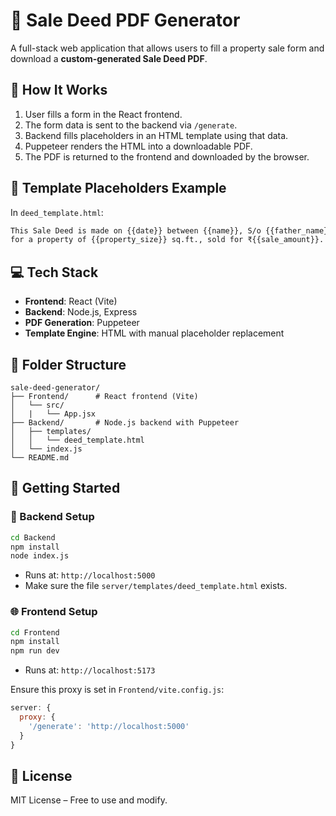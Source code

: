 # 🧾 Sale Deed PDF Generator

A full-stack web application that allows users to fill a property sale form and download a **custom-generated Sale Deed PDF**.

## 📝 How It Works

1. User fills a form in the React frontend.
2. The form data is sent to the backend via `/generate`.
3. Backend fills placeholders in an HTML template using that data.
4. Puppeteer renders the HTML into a downloadable PDF.
5. The PDF is returned to the frontend and downloaded by the browser.

## 📄 Template Placeholders Example

In `deed_template.html`:

```html
This Sale Deed is made on {{date}} between {{name}}, S/o {{father_name}},
for a property of {{property_size}} sq.ft., sold for ₹{{sale_amount}}.
```

## 💻 Tech Stack

- **Frontend**: React (Vite)
- **Backend**: Node.js, Express
- **PDF Generation**: Puppeteer
- **Template Engine**: HTML with manual placeholder replacement

## 📁 Folder Structure

```
sale-deed-generator/
├── Frontend/      # React frontend (Vite)
│   └── src/
│   |   └── App.jsx   
├── Backend/       # Node.js backend with Puppeteer
│   ├── templates/
│   │   └── deed_template.html
│   └── index.js
└── README.md
```

## 🚀 Getting Started

### 🔧 Backend Setup

```bash
cd Backend
npm install
node index.js
```

- Runs at: `http://localhost:5000`
- Make sure the file `server/templates/deed_template.html` exists.

### 🌐 Frontend Setup

```bash
cd Frontend
npm install
npm run dev
```

- Runs at: `http://localhost:5173`

Ensure this proxy is set in `Frontend/vite.config.js`:

```js
server: {
  proxy: {
    '/generate': 'http://localhost:5000'
  }
}
```



## 📃 License

MIT License – Free to use and modify.
